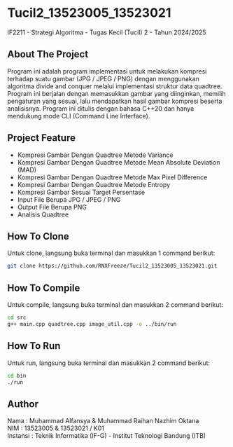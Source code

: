 # Tucil2_13523005_13523021
IF2211 - Strategi Algoritma - Tugas Kecil (Tucil) 2 - Tahun 2024/2025

## About The Project
Program ini adalah program implementasi untuk melakukan kompresi terhadap suatu gambar (JPG / JPEG / PNG) dengan menggunakan algoritma divide and conquer melalui implementasi struktur data quadtree. Program ini berjalan dengan memasukkan gambar yang diinginkan, memilih pengaturan yang sesuai, lalu mendapatkan hasil gambar kompresi beserta analisisnya. Program ini ditulis dengan bahasa C++20 dan hanya mendukung mode CLI (Command Line Interface).

## Project Feature
- Kompresi Gambar Dengan Quadtree Metode Variance
- Kompresi Gambar Dengan Quadtree Metode Mean Absolute Deviation (MAD)
- Kompresi Gambar Dengan Quadtree Metode Max Pixel Difference
- Kompresi Gambar Dengan Quadtree Metode Entropy
- Kompresi Gambar Sesuai Target Persentase
- Input File Berupa JPG / JPEG / PNG
- Output File Berupa PNG
- Analisis Quadtree

## How To Clone
Untuk clone, langsung buka terminal dan masukkan 1 command berikut:
```bash
git clone https://github.com/RNXFreeze/Tucil2_13523005_13523021.git
```

## How To Compile
Untuk compile, langsung buka terminal dan masukkan 2 command berikut:
```bash
cd src
g++ main.cpp quadtree.cpp image_util.cpp -o ../bin/run
```

## How To Run
Untuk run, langsung buka terminal dan masukkan 2 command berikut:
```bash
cd bin
./run
```

## Author
Nama     : Muhammad Alfansya & Muhammad Raihan Nazhim Oktana
<br>
NIM      : 13523005 & 13523021 / K01
<br>
Instansi : Teknik Informatika (IF-G) - Institut Teknologi Bandung (ITB)
